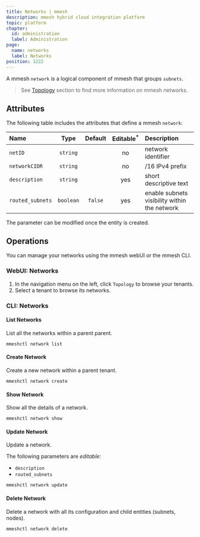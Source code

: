```yaml
---
title: Networks | mmesh
description: mmesh hybrid cloud integration platform
topic: platform
chapter:
  id: administration
  label: Administration
page:
  name: networks
  label: Networks
position: 1222
---
```


A mmesh `network` is a logical component of mmesh that groups `subnets`.

> See [Topology](/docs/platform/networking/topology#network) section to find more information on mmesh networks.

## Attributes

The following table includes the attributes that define a mmesh `network`:

| Name             | Type      | Default | Editable<sup>*</sup> | Description |
| :--------------- | :-------: | :-----: | :------------------: | :---------- |
| `netID`          | `string`  |         | no  | network identifier |
| `networkCIDR`    | `string`  |         | no  | /16 IPv4 prefix |
| `description`    | `string`  |         | yes | short descriptive text |
| `routed_subnets` | `boolean` | `false` | yes | enable subnets visibility within the network |

<table-note>
The parameter can be modified once the entity is created.
</table-note>

## Operations

You can manage your networks using the mmesh webUI or the mmesh CLI.

### WebUI: Networks

1. In the navigation menu on the left, click `Topology` to browse your tenants.
2. Select a tenant to browse its networks.

### CLI: Networks

#### List Networks

List all the networks within a parent parent.

```shell
mmeshctl network list
```

#### Create Network

Create a new network within a parent tenant.

```shell
mmeshctl network create
```

#### Show Network

Show all the details of a network.

```shell
mmeshctl network show
```

#### Update Network

Update a network.

The following parameters are *editable*:

- `description`
- `routed_subnets`

```shell
mmeshctl network update
```

#### Delete Network

Delete a network with all its configuration and child entities (subnets, nodes).

```shell
mmeshctl network delete
```
